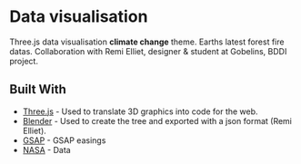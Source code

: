 # Data visualisation

Three.js data visualisation **climate change** theme. 
Earths latest forest fire datas.
Collaboration with Remi Elliet, designer & student at Gobelins, BDDI project.

## Built With

* [Three.js](https://threejs.org/) - Used to translate 3D graphics into code for the web.
* [Blender](https://www.blender.org/) - Used to create the tree and exported with a json format (Remi Elliet).
* [GSAP](https://greensock.com/gsap) - GSAP easings
* [NASA](https://earthdata.nasa.gov/earth-observation-data/near-real-time/firms/active-fire-data) - Data 
